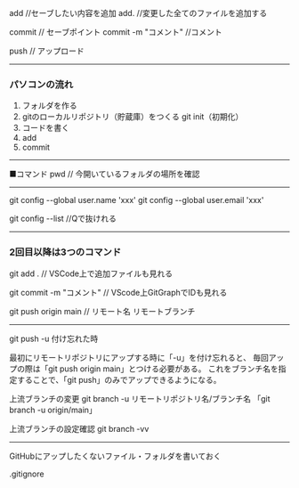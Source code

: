
add //セーブしたい内容を追加
add. //変更した全てのファイルを追加する

commit // セーブポイント
commit -m "コメント" //コメント

push // アップロード

---
### パソコンの流れ
1. フォルダを作る
2. gitのローカルリポジトリ（貯蔵庫）をつくる
git init（初期化）
3. コードを書く
4. add
5. commit
---

■コマンド
pwd // 今開いているフォルダの場所を確認

---
git config --global user.name 'xxx'
git config --global user.email 'xxx'

git config --list //Qで抜けれる

---

### 2回目以降は3つのコマンド
git add .
// VSCode上で追加ファイルも見れる

git commit -m "コメント"
// VScode上GitGraphでIDも見れる

git push origin main
// リモート名 リモートブランチ

---

git push -u 付け忘れた時

最初にリモートリポジトリにアップする時に「-u」を付け忘れると、
毎回アップの際は「git push origin main」とつける必要がある。
これをブランチ名を指定することで、「git push」のみでアップできるようになる。

上流ブランチの変更
git branch -u リモートリポジトリ名/ブランチ名
「git branch -u origin/main」

上流ブランチの設定確認
git branch -vv

---

GitHubにアップしたくないファイル・フォルダを書いておく

.gitignore


